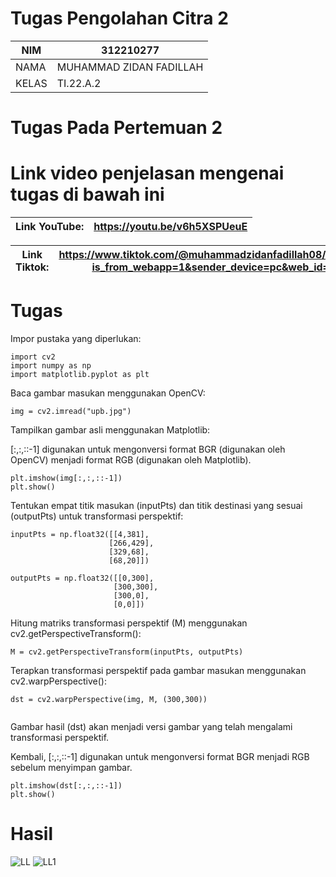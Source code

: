 # Tugas Pengolahan Citra 2


| NIM | 312210277 |
| --- | --- |
| NAMA |  MUHAMMAD ZIDAN FADILLAH |
| KELAS | TI.22.A.2 |





# Tugas Pada Pertemuan 2

# Link video penjelasan mengenai tugas di bawah ini 

| Link YouTube: | https://youtu.be/v6h5XSPUeuE |
| --- | --- |

| Link Tiktok: | https://www.tiktok.com/@muhammadzidanfadillah08/video/7361719198701079825?is_from_webapp=1&sender_device=pc&web_id=7345347257934480898 |
| --- | --- |



# Tugas 

Impor pustaka yang diperlukan:

```
import cv2
import numpy as np
import matplotlib.pyplot as plt
```

Baca gambar masukan menggunakan OpenCV:


```
img = cv2.imread("upb.jpg")
```

Tampilkan gambar asli menggunakan Matplotlib:

[:,:,::-1] digunakan untuk mengonversi format BGR (digunakan oleh OpenCV) menjadi format RGB (digunakan oleh Matplotlib).

```
plt.imshow(img[:,:,::-1])
plt.show()
```



Tentukan empat titik masukan (inputPts) dan titik destinasi yang sesuai (outputPts) untuk transformasi perspektif:

```
inputPts = np.float32([[4,381],
                      [266,429],
                      [329,68],
                      [68,20]])

outputPts = np.float32([[0,300],
                       [300,300],
                       [300,0],
                       [0,0]])
```
                       
Hitung matriks transformasi perspektif (M) menggunakan cv2.getPerspectiveTransform():

```
M = cv2.getPerspectiveTransform(inputPts, outputPts)

```

Terapkan transformasi perspektif pada gambar masukan menggunakan cv2.warpPerspective():

```
dst = cv2.warpPerspective(img, M, (300,300))
  
```
Gambar hasil (dst) akan menjadi versi gambar yang telah mengalami transformasi perspektif.


Kembali, [:,:,::-1] digunakan untuk mengonversi format BGR menjadi RGB sebelum menyimpan gambar.

```
plt.imshow(dst[:,:,::-1])
plt.show()

```

# Hasil 
![LL](https://github.com/muhammadzidanfadilah/Pengolahan_Citra_Pertemuan_2/assets/115553474/113500dc-9ebc-4d8f-8105-9d3745924b56)
![LL1](https://github.com/muhammadzidanfadilah/Pengolahan_Citra_Pertemuan_2/assets/115553474/243df02c-583a-4ba9-a4c8-40e1cd206f63)


